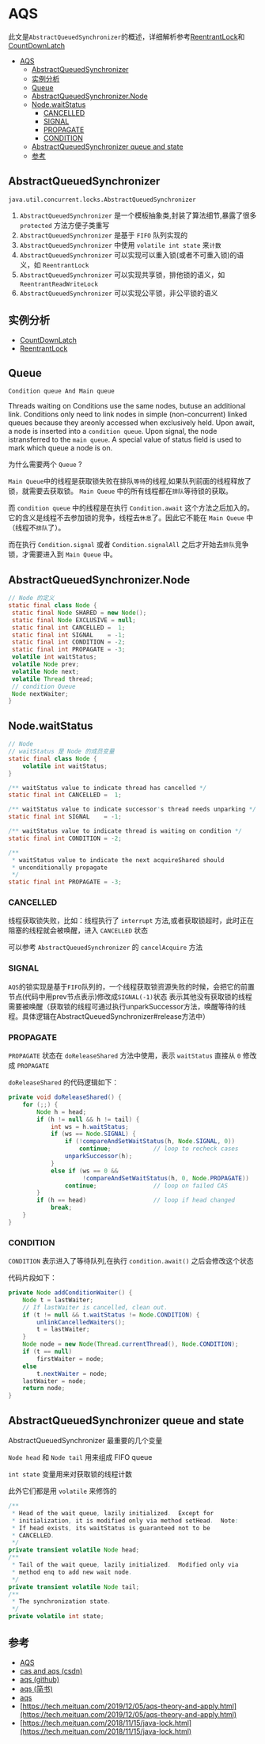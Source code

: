 # AQS

此文是`AbstractQueuedSynchronizer`的概述，详细解析参考[ReentrantLock](reentrant-lock.md)和[CountDownLatch](count-down-latch.md)

- [AQS](#aqs)
  - [AbstractQueuedSynchronizer](#abstractqueuedsynchronizer)
  - [实例分析](#实例分析)
  - [Queue](#queue)
  - [AbstractQueuedSynchronizer.Node](#abstractqueuedsynchronizernode)
  - [Node.waitStatus](#nodewaitstatus)
    - [CANCELLED](#cancelled)
    - [SIGNAL](#signal)
    - [PROPAGATE](#propagate)
    - [CONDITION](#condition)
  - [AbstractQueuedSynchronizer queue and state](#abstractqueuedsynchronizer-queue-and-state)
  - [参考](#参考)

## AbstractQueuedSynchronizer

`java.util.concurrent.locks.AbstractQueuedSynchronizer`

1. `AbstractQueuedSynchronizer` 是一个模板抽象类,封装了算法细节,暴露了很多 `protected` 方法方便子类重写
2. `AbstractQueuedSynchronizer` 是基于 `FIFO` 队列实现的
3. `AbstractQueuedSynchronizer` 中使用 `volatile int state` 来`计数`
4. `AbstractQueuedSynchronizer` 可以实现可以重入锁(或者不可重入锁)的语义，如 `ReentrantLock`
5. `AbstractQueuedSynchronizer` 可以实现共享锁，排他锁的语义，如 `ReentrantReadWriteLock`
6. `AbstractQueuedSynchronizer` 可以实现公平锁，非公平锁的语义

## 实例分析

- [CountDownLatch](count-down-latch.md)
- [ReentrantLock](reentrant-lock.md)

## Queue

`Condition queue And Main queue`

Threads waiting on Conditions use the same nodes, butuse an additional link. Conditions only need to link nodes
in simple (non-concurrent) linked queues because they areonly accessed when exclusively held.  Upon await, a node is
inserted into a `condition queue`.  Upon signal, the node istransferred to the `main queue`.  A special value of status
field is used to mark which queue a node is on.

为什么需要两个 `Queue` ?

`Main Queue`中的线程是获取锁失败在排队`等待`的线程,如果队列前面的线程释放了锁，就需要去获取锁。 `Main Queue` 中的所有线程都在`排队`等待锁的获取。

而 `condition queue` 中的线程是在执行 `Condition.await` 这个方法之后加入的。它的含义是线程不去参加锁的竞争，线程去`休息`了。因此它不能在 `Main Queue` 中（线程不`排队`了）。

而在执行 `Condition.signal` 或者 `Condition.signalAll` 之后才开始去`排队`竞争锁，才需要进入到 `Main Queue` 中。

## AbstractQueuedSynchronizer.Node

```java
// Node 的定义
static final class Node {
 static final Node SHARED = new Node();
 static final Node EXCLUSIVE = null;
 static final int CANCELLED =  1;
 static final int SIGNAL    = -1;
 static final int CONDITION = -2;
 static final int PROPAGATE = -3;
 volatile int waitStatus;
 volatile Node prev;
 volatile Node next;
 volatile Thread thread;
 // condition Queue
 Node nextWaiter;
}
```

## Node.waitStatus

```java
// Node
// waitStatus 是 Node 的成员变量
static final class Node {
    volatile int waitStatus;
}
```

```java
/** waitStatus value to indicate thread has cancelled */
static final int CANCELLED =  1;

/** waitStatus value to indicate successor's thread needs unparking */
static final int SIGNAL    = -1;

/** waitStatus value to indicate thread is waiting on condition */
static final int CONDITION = -2;

/**
 * waitStatus value to indicate the next acquireShared should
 * unconditionally propagate
 */
static final int PROPAGATE = -3;

```

### CANCELLED

线程获取锁失败，比如：线程执行了 `interrupt` 方法,或者获取锁超时，此时正在阻塞的线程就会被唤醒，进入 `CANCELLED` 状态

可以参考 `AbstractQueuedSynchronizer` 的 `cancelAcquire` 方法

### SIGNAL

`AQS`的锁实现是基于`FIFO`队列的，一个线程获取锁资源失败的时候，会把它的前置节点(代码中用prev节点表示)修改成`SIGNAL(-1)`状态
表示其他没有获取锁的线程需要被唤醒（获取锁的线程可通过执行unparkSuccessor方法，唤醒等待的线程。具体逻辑在AbstractQueuedSynchronizer#release方法中）

### PROPAGATE

`PROPAGATE` 状态在 `doReleaseShared` 方法中使用，表示 `waitStatus` 直接从 `0` 修改成 `PROPAGATE`

`doReleaseShared` 的代码逻辑如下：

```java
private void doReleaseShared() {
    for (;;) {
        Node h = head;
        if (h != null && h != tail) {
            int ws = h.waitStatus;
            if (ws == Node.SIGNAL) {
                if (!compareAndSetWaitStatus(h, Node.SIGNAL, 0))
                    continue;            // loop to recheck cases
                unparkSuccessor(h);
            }
            else if (ws == 0 &&
                     !compareAndSetWaitStatus(h, 0, Node.PROPAGATE))
                continue;                // loop on failed CAS
        }
        if (h == head)                   // loop if head changed
            break;
    }
}
```

### CONDITION

`CONDITION` 表示进入了等待队列,在执行 `condition.await()` 之后会修改这个状态

代码片段如下：

```java
private Node addConditionWaiter() {
    Node t = lastWaiter;
    // If lastWaiter is cancelled, clean out.
    if (t != null && t.waitStatus != Node.CONDITION) {
        unlinkCancelledWaiters();
        t = lastWaiter;
    }
    Node node = new Node(Thread.currentThread(), Node.CONDITION);
    if (t == null)
        firstWaiter = node;
    else
        t.nextWaiter = node;
    lastWaiter = node;
    return node;
}
```

## AbstractQueuedSynchronizer queue and state

AbstractQueuedSynchronizer 最重要的几个变量

`Node head` 和 `Node tail` 用来组成 FIFO queue

`int state` 变量用来对获取锁的线程计数

此外它们都是用 `volatile` 来修饰的

```java
/**
 * Head of the wait queue, lazily initialized.  Except for
 * initialization, it is modified only via method setHead.  Note:
 * If head exists, its waitStatus is guaranteed not to be
 * CANCELLED.
 */
private transient volatile Node head;
/**
 * Tail of the wait queue, lazily initialized.  Modified only via
 * method enq to add new wait node.
 */
private transient volatile Node tail;
/**
 * The synchronization state.
 */
private volatile int state;
```

## 参考

- [AQS](https://www.cnblogs.com/waterystone/p/4920797.html)
- [cas and aqs (csdn)](https://blog.csdn.net/u010862794/article/details/72892300)
- [aqs (github)](<https://github.com/CL0610/Java-concurrency/blob/master/08.%E5%88%9D%E8%AF%86Lock%E4%B8%8EAbstractQueuedSynchronizer(AQS)/%E5%88%9D%E8%AF%86Lock%E4%B8%8EAbstractQueuedSynchronizer(AQS).md>)
- [aqs (简书)](https://www.jianshu.com/p/cc308d82cc71)
- [aqs](https://wyj.shiwuliang.com/JAVA%20-%20AQS%E6%BA%90%E7%A0%81%E8%A7%A3%E8%AF%BB.html)
- [https://tech.meituan.com/2019/12/05/aqs-theory-and-apply.html](https://tech.meituan.com/2019/12/05/aqs-theory-and-apply.html)
- [https://tech.meituan.com/2018/11/15/java-lock.html](https://tech.meituan.com/2018/11/15/java-lock.html)